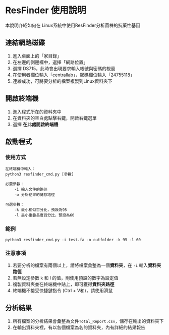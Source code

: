 # ResFinder 使用說明

本說明介紹如何在 Linux系統中使用ResFinder分析菌株的抗藥性基因

## 連結網路磁碟

 1. 進入桌面上的「家目錄」
 2. 在左邊的側邊欄中，選擇「網路位置」
 3. 選擇 DS715，此時會出現要求輸入帳號與密碼的視窗
 4. 在使用者欄位輸入「centrallab」，密碼欄位輸入「24755118」
 5. 連線成功，可將要分析的檔案複製到Linux資料夾下

## 開啟終端機

 1. 進入程式所在的資料夾中
 2. 在資料夾的空白處點擊右鍵，開啟右鍵選單
 3. 選擇 **在此處開啟終端機**

## 啟動程式
### 使用方式
```
在終端機中輸入：
python3 resfinder_cmd.py [參數]

必要參數：
	-i 輸入文件的路徑
	-o 分析結果的儲存路徑
	
可選參數：
	-k 最小相似百分比，預設為95
	-l 最小重疊長度百分比，預設為60
```

### 範例
```
python3 resfinder_cmd.py -i test.fa -o outfolder -k 95 -l 60
```
### 注意事項

 1. 若要分析的檔案有兩個以上，請將檔案彙整為一個**資料夾**，在 ``-i`` 輸入**資料夾路徑**
 2. 若無設定參數 k 和 l 的值，則使用預設的數字為設定值
 3. 複製資料夾並在終端機中貼上，即可獲得**資料夾路徑**
 4. 終端機不接受快捷鍵指令 (Ctrl + V和)，請使用滑鼠

## 分析結果

 1. 所有檔案的分析結果會彙整為文件``Total_Report.csv``，儲存在輸出的資料夾下
 2. 在輸出資料夾裡，有以各個檔案為名的資料夾，內有詳細的結果報告




<!--stackedit_data:
eyJoaXN0b3J5IjpbLTQ4NTM1NDIxLDIwMTcyNzE2NDgsLTE0ND
c5MzAxNzEsLTQ4NDM5MjU4NCwyMDU1NTk5NzM3LC0xNTAxNzIy
MjUzLC0yMTAxMjA5OTc5LC0xMTYyMjA4NzkxLDQ0NDM3MjA1NC
wtMzI4MTEzMTgsNzcwMzM2Nzg2LDE0OTQ2NzA1ODAsLTYxODMx
NzQ2Miw1NjA0NTM2NTksLTEzNzIwMTg1MzcsLTEyMzc5NjcxMj
ksLTg1NzUwMTY3MywtMTQzNDUzMzg2OSwtMTQ0NTExODM0Niwx
MTg4MTg0ODIsMTE4MzcwMjUxOCwxMjk4NjU3NTI1XX0=
-->